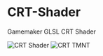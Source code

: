 # CRT-Shader
Gamemaker GLSL CRT Shader

![CRT Shader](https://github.com/xygthop3/CRT-Shader/assets/5284107/dee0f895-5540-4e1e-8e7b-0bbba161fe38)
![CRT TMNT](https://github.com/xygthop3/CRT-Shader/assets/5284107/1b000af3-4bad-4ca8-a931-74e55edd389a)
